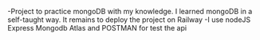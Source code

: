 -Project to practice mongoDB with my knowledge. I learned mongoDB in a self-taught way. It remains to deploy the project on Railway -I use nodeJS Express Mongodb Atlas and POSTMAN for test the api

